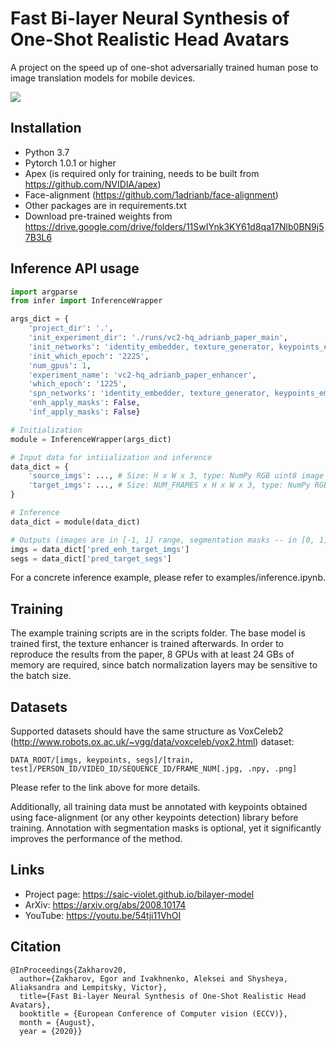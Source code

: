 # Fast Bi-layer Neural Synthesis of One-Shot Realistic Head Avatars

A project on the speed up of one-shot adversarially trained human pose to image translation models for mobile devices.

<img src="https://saic-violet.github.io/bilayer-model/assets/teaser.png"/>

## Installation

* Python 3.7
* Pytorch 1.0.1 or higher
* Apex (is required only for training, needs to be built from https://github.com/NVIDIA/apex)
* Face-alignment (https://github.com/1adrianb/face-alignment)
* Other packages are in requirements.txt
* Download pre-trained weights from https://drive.google.com/drive/folders/11SwIYnk3KY61d8qa17Nlb0BN9j57B3L6

## Inference API usage

```python
import argparse
from infer import InferenceWrapper

args_dict = {
    'project_dir': '.',
    'init_experiment_dir': './runs/vc2-hq_adrianb_paper_main',
    'init_networks': 'identity_embedder, texture_generator, keypoints_embedder, inference_generator',
    'init_which_epoch': '2225',
    'num_gpus': 1,
    'experiment_name': 'vc2-hq_adrianb_paper_enhancer',
    'which_epoch': '1225',
    'spn_networks': 'identity_embedder, texture_generator, keypoints_embedder, inference_generator, texture_enhancer',
    'enh_apply_masks': False,
    'inf_apply_masks': False}

# Initialization
module = InferenceWrapper(args_dict)

# Input data for intiialization and inference
data_dict = {
    'source_imgs': ..., # Size: H x W x 3, type: NumPy RGB uint8 image
    'target_imgs': ..., # Size: NUM_FRAMES x H x W x 3, type: NumPy RGB uint8 images
}

# Inference
data_dict = module(data_dict)

# Outputs (images are in [-1, 1] range, segmentation masks -- in [0, 1])
imgs = data_dict['pred_enh_target_imgs']
segs = data_dict['pred_target_segs']
```

For a concrete inference example, please refer to examples/inference.ipynb.

## Training

The example training scripts are in the scripts folder. The base model is trained first, the texture enhancer is trained afterwards. In order to reproduce the results from the paper, 8 GPUs with at least 24 GBs of memory are required, since batch normalization layers may be sensitive to the batch size.

## Datasets

Supported datasets should have the same structure as VoxCeleb2 (http://www.robots.ox.ac.uk/~vgg/data/voxceleb/vox2.html) dataset:

```DATA_ROOT/[imgs, keypoints, segs]/[train, test]/PERSON_ID/VIDEO_ID/SEQUENCE_ID/FRAME_NUM[.jpg, .npy, .png]```

Please refer to the link above for more details.

Additionally, all training data must be annotated with keypoints obtained using face-alignment (or any other keypoints detection) library before training. Annotation with segmentation masks is optional, yet it significantly improves the performance of the method.

## Links

- Project page: https://saic-violet.github.io/bilayer-model
- ArXiv: https://arxiv.org/abs/2008.10174
- YouTube: https://youtu.be/54tji11VhOI

## Citation
```
@InProceedings{Zakharov20,
  author={Zakharov, Egor and Ivakhnenko, Aleksei and Shysheya, Aliaksandra and Lempitsky, Victor},
  title={Fast Bi-layer Neural Synthesis of One-Shot Realistic Head Avatars},
  booktitle = {European Conference of Computer vision (ECCV)},
  month = {August},
  year = {2020}}
```
